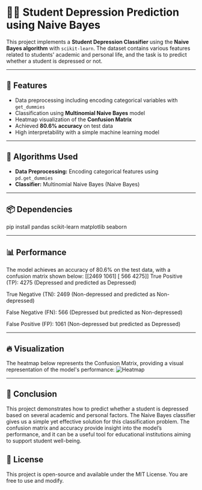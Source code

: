 # 🧑‍🎓 Student Depression Prediction using Naive Bayes

This project implements a **Student Depression Classifier** using the **Naive Bayes algorithm** with `scikit-learn`. The dataset contains various features related to students' academic and personal life, and the task is to predict whether a student is depressed or not.

---

## 🚀 Features

- Data preprocessing including encoding categorical variables with `get_dummies`
- Classification using **Multinomial Naive Bayes** model
- Heatmap visualization of the **Confusion Matrix**
- Achieved **80.6% accuracy** on test data
- High interpretability with a simple machine learning model

---

## 🧠 Algorithms Used

- **Data Preprocessing:** Encoding categorical features using `pd.get_dummies`
- **Classifier:** Multinomial Naive Bayes (Naive Bayes)

---

## 📦 Dependencies
pip install pandas scikit-learn matplotlib seaborn

---

## 📊 Performance
The model achieves an accuracy of 80.6% on the test data, with a confusion matrix shown below:
[[2469 1061]
 [ 566 4275]]
True Positive (TP): 4275 (Depressed and predicted as Depressed)

True Negative (TN): 2469 (Non-depressed and predicted as Non-depressed)

False Negative (FN): 566 (Depressed but predicted as Non-depressed)

False Positive (FP): 1061 (Non-depressed but predicted as Depressed)

---

## 🔥 Visualization
The heatmap below represents the Confusion Matrix, providing a visual representation of the model's performance:
![Heatmap](https://github.com/user-attachments/assets/0b9a3c21-c93a-4053-810e-17a9c2262890)

---

## 📌 Conclusion
This project demonstrates how to predict whether a student is depressed based on several academic and personal factors. The Naive Bayes classifier gives us a simple yet effective solution for this classification problem. The confusion matrix and accuracy provide insight into the model’s performance, and it can be a useful tool for educational institutions aiming to support student well-being.


## 📃 License

This project is open-source and available under the MIT License. You are free to use and modify.
